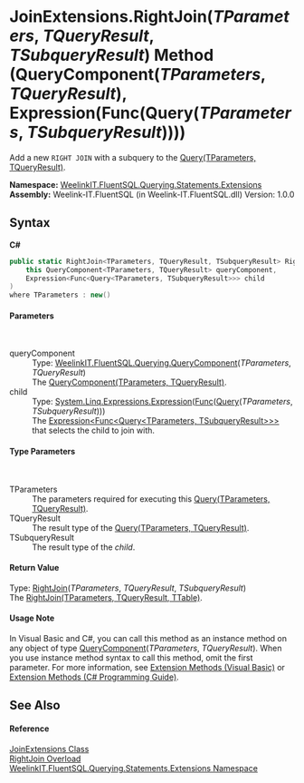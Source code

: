 # JoinExtensions.RightJoin(*TParameters*, *TQueryResult*, *TSubqueryResult*) Method (QueryComponent(*TParameters*, *TQueryResult*), Expression(Func(Query(*TParameters*, *TSubqueryResult*))))
 

Add a new `RIGHT JOIN` with a subquery to the <a href="82639357-28f5-d7fe-833e-926791d1bac8">Query(TParameters, TQueryResult)</a>.

**Namespace:**&nbsp;<a href="177c9a6d-318f-ac8a-07a6-73d6eee6ff0b">WeelinkIT.FluentSQL.Querying.Statements.Extensions</a><br />**Assembly:**&nbsp;Weelink-IT.FluentSQL (in Weelink-IT.FluentSQL.dll) Version: 1.0.0

## Syntax

**C#**<br />
``` C#
public static RightJoin<TParameters, TQueryResult, TSubqueryResult> RightJoin<TParameters, TQueryResult, TSubqueryResult>(
	this QueryComponent<TParameters, TQueryResult> queryComponent,
	Expression<Func<Query<TParameters, TSubqueryResult>>> child
)
where TParameters : new()

```


#### Parameters
&nbsp;<dl><dt>queryComponent</dt><dd>Type: <a href="99a943bf-ed1c-c4ab-faea-abee3cf13828">WeelinkIT.FluentSQL.Querying.QueryComponent</a>(*TParameters*, *TQueryResult*)<br />The <a href="99a943bf-ed1c-c4ab-faea-abee3cf13828">QueryComponent(TParameters, TQueryResult)</a>.</dd><dt>child</dt><dd>Type: <a href="http://msdn2.microsoft.com/en-us/library/bb335710" target="_blank">System.Linq.Expressions.Expression</a>(<a href="http://msdn2.microsoft.com/en-us/library/bb534960" target="_blank">Func</a>(<a href="82639357-28f5-d7fe-833e-926791d1bac8">Query</a>(*TParameters*, *TSubqueryResult*)))<br />The <a href="http://msdn2.microsoft.com/en-us/library/bb335710" target="_blank">Expression<Func<Query<TParameters, TSubqueryResult>>></a> that selects the child to join with.</dd></dl>

#### Type Parameters
&nbsp;<dl><dt>TParameters</dt><dd>The parameters required for executing this <a href="82639357-28f5-d7fe-833e-926791d1bac8">Query(TParameters, TQueryResult)</a>.</dd><dt>TQueryResult</dt><dd>The result type of the <a href="82639357-28f5-d7fe-833e-926791d1bac8">Query(TParameters, TQueryResult)</a>.</dd><dt>TSubqueryResult</dt><dd>The result type of the *child*.</dd></dl>

#### Return Value
Type: <a href="93cb0df5-60db-ad07-7cc2-0061e579e5c5">RightJoin</a>(*TParameters*, *TQueryResult*, *TSubqueryResult*)<br />The <a href="93cb0df5-60db-ad07-7cc2-0061e579e5c5">RightJoin(TParameters, TQueryResult, TTable)</a>.

#### Usage Note
In Visual Basic and C#, you can call this method as an instance method on any object of type <a href="99a943bf-ed1c-c4ab-faea-abee3cf13828">QueryComponent</a>(*TParameters*, *TQueryResult*). When you use instance method syntax to call this method, omit the first parameter. For more information, see <a href="http://msdn.microsoft.com/en-us/library/bb384936.aspx">Extension Methods (Visual Basic)</a> or <a href="http://msdn.microsoft.com/en-us/library/bb383977.aspx">Extension Methods (C# Programming Guide)</a>.

## See Also


#### Reference
<a href="2286f3ed-b8ad-da20-48b1-394dd241949c">JoinExtensions Class</a><br /><a href="5a39ae11-971a-f65f-56ca-33d416c91ccc">RightJoin Overload</a><br /><a href="177c9a6d-318f-ac8a-07a6-73d6eee6ff0b">WeelinkIT.FluentSQL.Querying.Statements.Extensions Namespace</a><br />